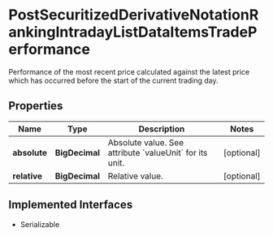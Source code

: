 

# PostSecuritizedDerivativeNotationRankingIntradayListDataItemsTradePerformance

Performance of the most recent price calculated against the latest price which has occurred before the start of the current trading day.

## Properties

Name | Type | Description | Notes
------------ | ------------- | ------------- | -------------
**absolute** | **BigDecimal** | Absolute value. See attribute &#x60;valueUnit&#x60; for its unit. |  [optional]
**relative** | **BigDecimal** | Relative value. |  [optional]


## Implemented Interfaces

* Serializable


